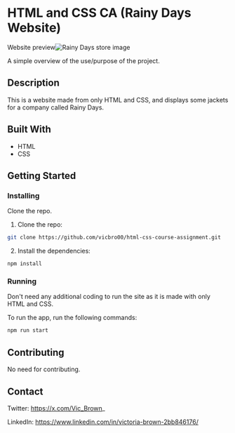 # HTML and CSS CA (Rainy Days Website)

Website preview![Rainy Days store image](https://i.postimg.cc/SNR9n25n/Rainy-Days-preview.png)

A simple overview of the use/purpose of the project.

## Description

This is a website made from only HTML and CSS, and displays some jackets for a company called Rainy Days.

## Built With

- HTML
- CSS

## Getting Started

### Installing

Clone the repo.

1. Clone the repo:

```bash
git clone https://github.com/vicbro00/html-css-course-assignment.git
```

2. Install the dependencies:

```
npm install
```

### Running

Don't need any additional coding to run the site as it is made with only HTML and CSS.

To run the app, run the following commands:

```bash
npm run start
```

## Contributing

No need for contributing.

## Contact

Twitter: https://x.com/Vic_Brown_

LinkedIn: https://www.linkedin.com/in/victoria-brown-2bb846176/
